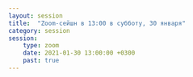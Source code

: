 ```yaml
---
layout: session
title:  "Zoom-сейшн в 13:00 в субботу, 30 января"
category: session
session:
    type: zoom
    date: 2021-01-30 13:00:00 +0300
    past: true
---
```

